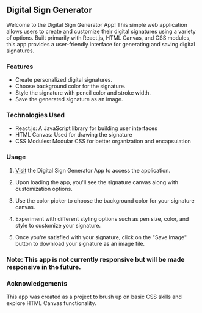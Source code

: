 ## Digital Sign Generator

Welcome to the Digital Sign Generator App! This simple web application allows users to create and customize their digital signatures using a variety of options. Built primarily with React.js, HTML Canvas, and CSS modules, this app provides a user-friendly interface for generating and saving digital signatures.

### Features
* Create personalized digital signatures.
* Choose background color for the signature.
* Style the signature with pencil color and stroke width.
* Save the generated signature as an image.

### Technologies Used

* React.js: A JavaScript library for building user interfaces
* HTML Canvas: Used for drawing the signature
* CSS Modules: Modular CSS for better organization and encapsulation

### Usage

1. [Visit](https://swift-sign-smoky.vercel.app/) the Digital Sign Generator App to access the application.

2. Upon loading the app, you'll see the signature canvas along with customization options.

3. Use the color picker to choose the background color for your signature canvas.

4. Experiment with different styling options such as pen size, color, and style to customize your signature.

5. Once you're satisfied with your signature, click on the "Save Image" button to download your signature as an image file.

### Note: This app is not currently responsive but will be made responsive in the future.

### Acknowledgements

This app was created as a project to brush up on basic CSS skills and explore HTML Canvas functionality.
